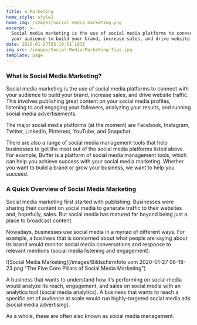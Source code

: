 ```yaml
---
title: e-Marketing
home_style: style1
home_img: /images/social media marketing.png
excerpt: >-
  Social media marketing is the use of social media platforms to connect with
  your audience to build your brand, increase sales, and drive website traffic.
date: 2020-01-27T05:10:51.103Z
img_src: /images/Social-Media-Marketing-Tips.jpg
template: page
---
```

### What is Social Media Marketing?

Social media marketing is the use of social media platforms to connect with your audience to build your brand, increase sales, and drive website traffic. This involves publishing great content on your social media profiles, listening to and engaging your followers, analyzing your results, and running social media advertisements.

The major social media platforms (at the moment) are Facebook, Instagram, Twitter, LinkedIn, Pinterest, YouTube, and Snapchat.

There are also a range of social media management tools that help businesses to get the most out of the social media platforms listed above. For example, Buffer is a platform of social media management tools, which can help you achieve success with your social media marketing. Whether you want to build a brand or grow your business, we want to help you succeed.

### A Quick Overview of Social Media Marketing

Social media marketing first started with publishing. Businesses were sharing their content on social media to generate traffic to their websites and, hopefully, sales. But social media has matured far beyond being just a place to broadcast content.

Nowadays, businesses use social media in a myriad of different ways. For example, a business that is concerned about what people are saying about its brand would monitor social media conversations and response to relevant mentions (social media listening and engagement). 

![Social Media Marketing](/images/Bildschirmfoto vom 2020-01-27 06-18-23.png "The Five Core Pillars of Social Media Marketing")

A business that wants to understand how it’s performing on social media would analyze its reach, engagement, and sales on social media with an analytics tool (social media analytics). A business that wants to reach a specific set of audience at scale would run highly-targeted social media ads (social media advertising).

As a whole, these are often also known as social media management.

